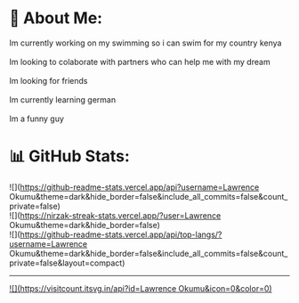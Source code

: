 # 💫 About Me:
Im currently working on my swimming so i can swim for my country kenya<br><br>Im looking to colaborate with partners who can help me with my dream<br><br>Im looking for friends<br><br>Im currently learning german<br><br>Im a funny guy

# 📊 GitHub Stats:
![](https://github-readme-stats.vercel.app/api?username=Lawrence Okumu&theme=dark&hide_border=false&include_all_commits=false&count_private=false)<br/>
![](https://nirzak-streak-stats.vercel.app/?user=Lawrence Okumu&theme=dark&hide_border=false)<br/>
![](https://github-readme-stats.vercel.app/api/top-langs/?username=Lawrence Okumu&theme=dark&hide_border=false&include_all_commits=false&count_private=false&layout=compact)

---
[![](https://visitcount.itsvg.in/api?id=Lawrence Okumu&icon=0&color=0)](https://visitcount.itsvg.in)

<!-- Proudly created with GPRM ( https://gprm.itsvg.in ) -->
